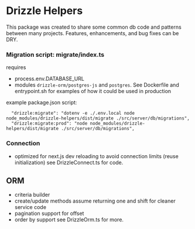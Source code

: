 # Drizzle Helpers

This package was created to share some common db code and patterns between many projects.  Features, enhancements, and bug fixes 
can be DRY.

### Migration script: migrate/index.ts

requires
* process.env.DATABASE_URL
* modules `drizzle-orm/postgres-js` and `postgres`.  See Dockerfile and entrypoint.sh for examples of how it could be used in production

example package.json script:
```
  "drizzle:migrate": "dotenv -e ./.env.local node node_modules/drizzle-helpers/dist/migrate ./src/server/db/migrations",
  "drizzle:migrate:prod": "node node_modules/drizzle-helpers/dist/migrate ./src/server/db/migrations",
```

### Connection 
* optimized for next.js dev reloading to avoid connection limits (reuse initialization)
see DrizzleConnect.ts for code.

## ORM
* criteria builder
* create/update methods assume returning one and shift for cleaner service code
* pagination support for offset
* order by support
see DrizzleOrm.ts for more.